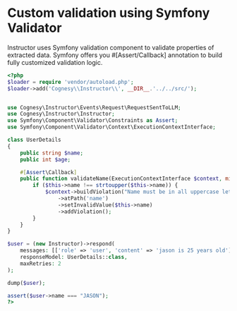 # Custom validation using Symfony Validator

Instructor uses Symfony validation component to validate properties of extracted data. Symfony
offers you #[Assert/Callback] annotation to build fully customized validation logic.

```php
<?php
$loader = require 'vendor/autoload.php';
$loader->add('Cognesy\\Instructor\\', __DIR__.'../../src/');


use Cognesy\Instructor\Events\Request\RequestSentToLLM;
use Cognesy\Instructor\Instructor;
use Symfony\Component\Validator\Constraints as Assert;
use Symfony\Component\Validator\Context\ExecutionContextInterface;

class UserDetails
{
    public string $name;
    public int $age;

    #[Assert\Callback]
    public function validateName(ExecutionContextInterface $context, mixed $payload) {
        if ($this->name !== strtoupper($this->name)) {
            $context->buildViolation("Name must be in all uppercase letters.")
                ->atPath('name')
                ->setInvalidValue($this->name)
                ->addViolation();
        }
    }
}

$user = (new Instructor)->respond(
    messages: [['role' => 'user', 'content' => 'jason is 25 years old']],
    responseModel: UserDetails::class,
    maxRetries: 2
);

dump($user);

assert($user->name === "JASON");
?>
```

